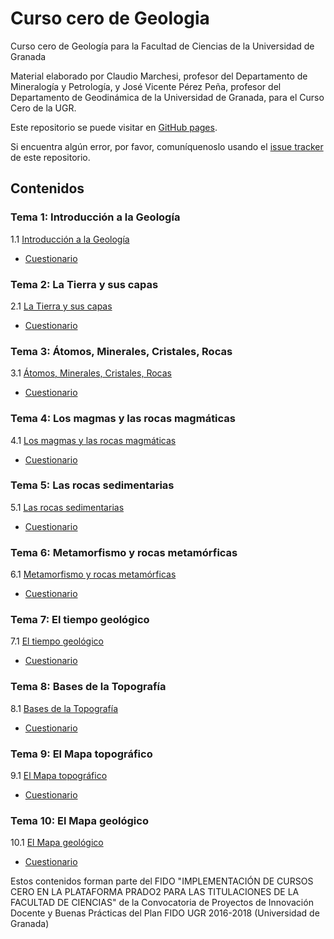 # Curso cero de Geologia
Curso cero de Geología para la Facultad de Ciencias de la Universidad de Granada

Material elaborado por Claudio Marchesi, profesor del Departamento de Mineralogía y Petrología, y José Vicente Pérez Peña, profesor del Departamento de Geodinámica de la Universidad de Granada, para el Curso Cero de la UGR.

Este repositorio se puede visitar en [GitHub pages](https://cursos-0-fc-ugr.github.io/Geologia).

Si encuentra algún error, por favor, comuníquenoslo usando el [issue tracker](https://github.com/cursos-0-fc-ugr/Geologia/issues) de este repositorio.

## Contenidos

### Tema 1: Introducción a la Geología
1.1 [Introducción a la Geología](Tema1/geologia_1_1.html)
  * [Cuestionario](Tema1/geologia_1_test.html)
  
### Tema 2: La Tierra y sus capas
2.1 [La Tierra y sus capas](Tema2/geologia_2_1.html)  
  * [Cuestionario](Tema2/geologia_2_test.html)

### Tema 3: Átomos, Minerales, Cristales, Rocas
3.1 [Átomos, Minerales, Cristales, Rocas](Tema3/geologia_3_1.html)
  * [Cuestionario](Tema3/geologia_3_test.html)

### Tema 4: Los magmas y las rocas magmáticas
4.1 [Los magmas y las rocas magmáticas](Tema4/Geologia_4_1.html)
  * [Cuestionario](Tema4/geologia_4_test.html)

### Tema 5: Las rocas sedimentarias
5.1 [Las rocas sedimentarias](Tema5/Geologia_5_1.html)
  * [Cuestionario](Tema5/geologia_5_test.html)

### Tema 6: Metamorfismo y rocas metamórficas
6.1 [Metamorfismo y rocas metamórficas](Tema6/Geologia_6_1.html)
  * [Cuestionario](Tema6/geologia_6_test.html)

### Tema 7: El tiempo geológico
7.1 [El tiempo geológico](Tema7/geologia_7_1.html)  
  * [Cuestionario](Tema7/geologia_7_test.html)

### Tema 8: Bases de la Topografía
8.1 [Bases de la Topografía](Tema8/geologia_8_1.html)
  * [Cuestionario](Tema8/geologia_8_test.html)

### Tema 9: El Mapa topográfico
9.1 [El Mapa topográfico](Tema9/tema9.html)
  * [Cuestionario](Tema9/tema9_test.html)

### Tema 10: El Mapa geológico
10.1 [El Mapa geológico](Tema10/tema10.html)
  * [Cuestionario](Tema10/tema10_test.html)


Estos contenidos forman parte del FIDO "IMPLEMENTACIÓN DE CURSOS CERO EN LA PLATAFORMA PRADO2 PARA LAS TITULACIONES DE LA FACULTAD DE CIENCIAS" de la Convocatoria de Proyectos de Innovación Docente y Buenas Prácticas del Plan FIDO UGR 2016-2018 (Universidad de Granada)
